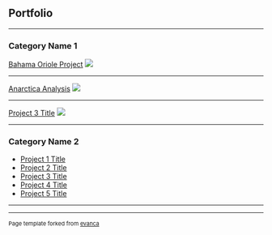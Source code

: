 ## Portfolio

---

### Category Name 1 

[Bahama Oriole Project](projects/project1)
<img src="../images/BOP_Poster.png?raw=true"/>

---
[Anarctica Analysis](/projects/project2)
<img src="../images/antarctica.png?raw=true"/>

---
[Project 3 Title](http://example.com/)
<img src="../images/baltimore.png?raw=true"/>

---

### Category Name 2

- [Project 1 Title](http://example.com/)
- [Project 2 Title](http://example.com/)
- [Project 3 Title](http://example.com/)
- [Project 4 Title](http://example.com/)
- [Project 5 Title](http://example.com/)

---




---
<p style="font-size:11px">Page template forked from <a href="https://github.com/evanca/quick-portfolio">evanca</a></p>
<!-- Remove above link if you don't want to attibute -->
